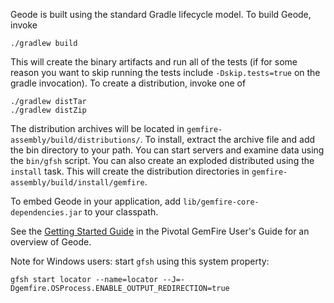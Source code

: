 Geode is built using the standard Gradle lifecycle model.  To build Geode, invoke

    ./gradlew build

This will create the binary artifacts and run all of the tests (if for some reason you want to skip running the tests include `-Dskip.tests=true` on the gradle invocation).  To create a distribution, invoke one of

    ./gradlew distTar
    ./gradlew distZip

The distribution archives will be located in `gemfire-assembly/build/distributions/`.  To install, extract the archive file and add the bin directory to your path. You can start servers and examine data using the `bin/gfsh` script.  You can also create an exploded distributed using the `install` task.  This will create the distribution directories in `gemfire-assembly/build/install/gemfire`.

To embed Geode in your application, add `lib/gemfire-core-dependencies.jar` to your classpath.

See the [Getting Started Guide](http://gemfire.docs.pivotal.io/latest/userguide/index.html#getting_started/book_intro.html) in the Pivotal GemFire User's Guide for an overview of Geode.

Note for Windows users:  start `gfsh` using this system property:

```
gfsh start locator --name=locator --J=-Dgemfire.OSProcess.ENABLE_OUTPUT_REDIRECTION=true
```